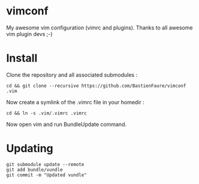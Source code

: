 vimconf
=======

My awesome vim configuration (vimrc and plugins). Thanks to all awesome vim plugin devs ;-)

Install
=======

Clone the repository and all associated submodules :

    cd && git clone --recursive https://github.com/BastienFaure/vimconf .vim

Now create a symlink of the .vimrc file in your homedir :

    cd && ln -s .vim/.vimrc .vimrc

Now open vim and run BundleUpdate command.

Updating
========

    git submodule update --remote
    git add bundle/vundle
    git commit -m "Updated vundle"
